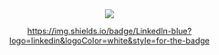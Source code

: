 
<div id="header" align="center">
  <img src="https://media.giphy.com/media/lbcLMX9B6sTsGjUmS3/giphy.gif" width:"100"/>

https://img.shields.io/badge/LinkedIn-blue?logo=linkedin&logoColor=white&style=for-the-badge
